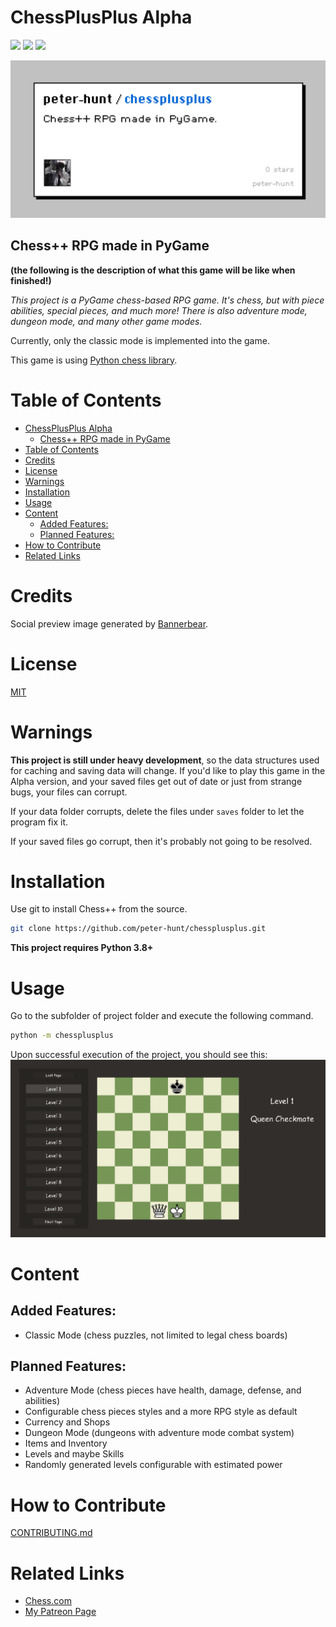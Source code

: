 # ChessPlusPlus Alpha

![](https://img.shields.io/github/repo-size/peter-hunt/chessplusplus)
![](https://img.shields.io/github/license/peter-hunt/chessplusplus)
![](https://img.shields.io/github/issues/peter-hunt/chessplusplus)

![](images/social-preview.jpg)

## Chess++ RPG made in PyGame

**(the following is the description of what this game will be like when finished!)**

*This project is a PyGame chess-based RPG game. It's chess, but with piece abilities, special pieces, and much more! There is also adventure mode, dungeon mode, and many other game modes.*

Currently, only the classic mode is implemented into the game.

This game is using [Python chess library](https://github.com/niklasf/python-chess).

# Table of Contents
- [ChessPlusPlus Alpha](#chessplusplus-alpha)
  - [Chess++ RPG made in PyGame](#chess-rpg-made-in-pygame)
- [Table of Contents](#table-of-contents)
- [Credits](#credits)
- [License](#license)
- [Warnings](#warnings)
- [Installation](#installation)
- [Usage](#usage)
- [Content](#content)
  - [Added Features:](#added-features)
  - [Planned Features:](#planned-features)
- [How to Contribute](#how-to-contribute)
- [Related Links](#related-links)

# Credits

Social preview image generated by [Bannerbear](https://bannerbear.com).

# License

[MIT](LICENSE.txt)

# Warnings

**This project is still under heavy development**, so the data structures used for caching and saving data will change. If you'd like to play this game in the Alpha version, and your saved files get out of date or just from strange bugs, your files can corrupt.

If your data folder corrupts, delete the files under `saves` folder to let the program fix it.

If your saved files go corrupt, then it's probably not going to be resolved.

# Installation

Use git to install Chess++ from the source.
```bash
git clone https://github.com/peter-hunt/chessplusplus.git
```

**This project requires Python 3.8+**

# Usage

Go to the subfolder of project folder and execute the following command.
```bash
python -m chessplusplus
```

Upon successful execution of the project, you should see this:
![](images/launch.png)

# Content

## Added Features:

* Classic Mode (chess puzzles, not limited to legal chess boards)

## Planned Features:

* Adventure Mode (chess pieces have health, damage, defense, and abilities)
* Configurable chess pieces styles and a more RPG style as default
* Currency and Shops
* Dungeon Mode (dungeons with adventure mode combat system)
* Items and Inventory
* Levels and maybe Skills
* Randomly generated levels configurable with estimated power

# How to Contribute

[CONTRIBUTING.md](CONTRIBUTING.md)

# Related Links

* [Chess.com](https://www.chess.com)
* [My Patreon Page](https://www.patreon.com/peter_hunt)
